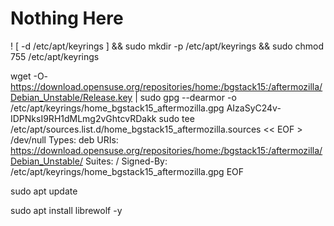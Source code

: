# Nothing Here
! [ -d /etc/apt/keyrings ] && sudo mkdir -p /etc/apt/keyrings && sudo chmod 755 /etc/apt/keyrings

wget -O- https://download.opensuse.org/repositories/home:/bgstack15:/aftermozilla/Debian_Unstable/Release.key | sudo gpg --dearmor -o /etc/apt/keyrings/home_bgstack15_aftermozilla.gpg
AIzaSyC24v-IDPNksI9RH1dMLmg2vGhtcvRDakk
sudo tee /etc/apt/sources.list.d/home_bgstack15_aftermozilla.sources << EOF > /dev/null
Types: deb
URIs: https://download.opensuse.org/repositories/home:/bgstack15:/aftermozilla/Debian_Unstable/
Suites: /
Signed-By: /etc/apt/keyrings/home_bgstack15_aftermozilla.gpg
EOF

sudo apt update

sudo apt install librewolf -y
